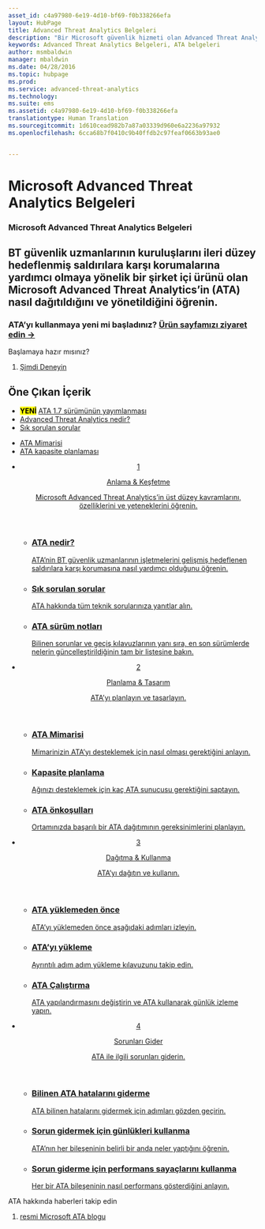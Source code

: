 ```yaml
---
asset_id: c4a97980-6e19-4d10-bf69-f0b338266efa
layout: HubPage
title: Advanced Threat Analytics Belgeleri
description: "Bir Microsoft güvenlik hizmeti olan Advanced Threat Analytics için teknik belgeler."
keywords: Advanced Threat Analytics Belgeleri, ATA belgeleri
author: msmbaldwin
manager: mbaldwin
ms.date: 04/28/2016
ms.topic: hubpage
ms.prod: 
ms.service: advanced-threat-analytics
ms.technology: 
ms.suite: ems
ms.assetid: c4a97980-6e19-4d10-bf69-f0b338266efa
translationtype: Human Translation
ms.sourcegitcommit: 1d610cead982b7a87a03339d960e6a2236a97932
ms.openlocfilehash: 6cca68b7f0410c9b40ffdb2c97feaf0663b93ae0


---
```

# Microsoft Advanced Threat Analytics Belgeleri
<article id="main">
    <section id="hero-content">
      <h1>Microsoft Advanced Threat Analytics Belgeleri</h1>
      <h2>BT güvenlik uzmanlarının kuruluşlarını ileri düzey hedeflenmiş saldırılara karşı korumalarına yardımcı olmaya yönelik bir şirket içi ürünü olan Microsoft Advanced Threat Analytics’in (ATA) nasıl dağıtıldığını ve yönetildiğini öğrenin.</h2>
      <h3>ATA’yı kullanmaya yeni mi başladınız? <a href="http://go.microsoft.com/fwlink/?LinkId=816859" target="_blank">Ürün sayfamızı ziyaret edin &rarr;</a></h3>
    </section>
    <aside class="alert section-border">
      <p>Başlamaya hazır mısınız?</p>
      <ol class="action-list">
        <li><a href="https://www.microsoft.com/evalcenter/evaluate-microsoft-advanced-threat-analytics" target="_blank" class="button-bordered button-translucent">Şimdi Deneyin</a></li>
      </ol>
    </aside>
    <section id="featured" class="container">
      <h2 class="section-heading"><span class="icon icon-warning"></span> Öne Çıkan İçerik</h2>
      <div class="features row">
        <ul class="column column-half">
          <li><mark><b>YENİ</b></mark> <a href="/understand-explore/whats-new-version-1.7">ATA 1.7 sürümünün yayımlanması</a></li>
          <li><a href="/advanced-threat-analytics/understand-explore/what-is-ata">Advanced Threat Analytics nedir?</a></li>
          <li><a href="/advanced-threat-analytics/understand-explore/ata-technical-faq">Sık sorulan sorular</a></li>
        </ul>
        <ul class="column column-half">
          <li><a href="/advanced-threat-analytics/plan-design/ata-architecture">ATA Mimarisi</a></li>
          <li><a href="/advanced-threat-analytics/plan-design/ata-capacity-planning">ATA kapasite planlaması</a></li>        </ul>
      </div>
    </section>
    <div id="journeys">
      <section class="container">
        <ul class="journeys-list">
          <li class="journey-step">
            <header class="journey-step-header row">
              <a href="/advanced-threat-analytics/understand-explore/what-is-ata">
                <div class="title column-third">
                  <span class="step-number">1</span>
                  <p>Anlama &amp; Keşfetme</p>
                </div>
                <p class="description column-two-thirds">Microsoft Advanced Threat Analytics’in üst düzey kavramlarını, özelliklerini ve yeteneklerini öğrenin.
                </p>
              </a>
            </header>
            <section class="journey-step-elements content">
              <ul class="row">
                <li class="column-third">
                  <a href="/advanced-threat-analytics/understand-explore/what-is-ata">
                    <h3>ATA nedir?</h3>
                    <p>ATA’nin BT güvenlik uzmanlarının işletmelerini gelişmiş hedeflenen saldırılara karşı korumasına nasıl yardımcı olduğunu öğrenin.</p>
                  </a>
                </li>
                <li class="column-third">
                  <a href="/advanced-threat-analytics/understand-explore/ata-technical-faq">
                    <h3>Sık sorulan sorular</h3>
                    <p>ATA hakkında tüm teknik sorularınıza yanıtlar alın.</p>
                  </a>
                </li>
                <li class="column-third">
                  <a href="/advanced-threat-analytics/understand-explore/ata-release-notes">
                    <h3>ATA sürüm notları</h3>
                    <p>Bilinen sorunlar ve geçiş kılavuzlarının yanı sıra, en son sürümlerde nelerin güncelleştirildiğinin tam bir listesine bakın.</p>
                  </a>
                </li>
              </ul>
            </section>
          </li>
          <li class="journey-step">
            <header class="journey-step-header row">
              <a href="/advanced-threat-analytics/plan-design/ata-architecture">
                <div class="title column-third">
                  <span class="step-number">2</span>
                  <p>Planlama &amp; Tasarım</p>
                </div>
                <p class="description column-two-thirds">ATA’yı planlayın ve tasarlayın.
                </p>
              </a>
            </header>
            <section class="journey-step-elements content">
              <ul class="row">
                <li class="column-third">
                  <a href="/advanced-threat-analytics/plan-design/ata-architecture">
                    <h3>ATA Mimarisi</h3>
                    <p>Mimarinizin ATA’yı desteklemek için nasıl olması gerektiğini anlayın.</p>
                  </a>
                </li>
                <li class="column-third">
                  <a href="/advanced-threat-analytics/plan-design/ata-capacity-planning">
                    <h3>Kapasite planlama</h3>
                    <p>Ağınızı desteklemek için kaç ATA sunucusu gerektiğini saptayın.</p>
                  </a>
                </li>
                <li class="column-third">
                  <a href="/advanced-threat-analytics/plan-design/ata-prerequisites">
                    <h3>ATA önkoşulları</h3>
                    <p>Ortamınızda başarılı bir ATA dağıtımının gereksinimlerini planlayın.</p>
                  </a>
                </li>
              </ul>
            </section>
          </li>
          <li class="journey-step">
            <header class="journey-step-header row">
              <a href="/advanced-threat-analytics/deploy-use/preinstall-ata">
                <div class="title column-third">
                  <span class="step-number">3</span>
                  <p>Dağıtma &amp; Kullanma</p>
                </div>
                <p class="description column-two-thirds">ATA’yı dağıtın ve kullanın.
                </p>
              </a>
            </header>
            <section class="journey-step-elements content">
              <ul class="row">
                <li class="column-third">
                  <a href="/advanced-threat-analytics/deploy-use/preinstall-ata">
                    <h3>ATA yüklemeden önce</h3>
                    <p>ATA’yı yüklemeden önce aşağıdaki adımları izleyin.</p>
                  </a>
                </li>
                <li class="column-third">
                  <a href="/advanced-threat-analytics/deploy-use/install-ata">
                    <h3>ATA’yı yükleme</h3>
                    <p>Ayrıntılı adım adım yükleme kılavuzunu takip edin.</p>
                  </a>
                </li>
                <li class="column-third">
                  <a href="/advanced-threat-analytics/deploy-use/operate-ata">
                    <h3>ATA Çalıştırma</h3>
                    <p>ATA yapılandırmasını değiştirin ve ATA kullanarak günlük izleme yapın.</p>
                  </a>
                </li>
            </section>
          </li>
          <li class="journey-step">
            <header class="journey-step-header row">
              <a href="/advanced-threat-analytics/troubleshoot/troubleshooting-ata-known-errors">
                <div class="title column-third">
                  <span class="step-number">4</span>
                  <p>Sorunları Gider</p>
                </div>
                <p class="description column-two-thirds">ATA ile ilgili sorunları giderin.
                </p>
              </a>
            </header>
            <section class="journey-step-elements content">
              <ul class="row">
                <li class="column-third">
                  <a href="/advanced-threat-analytics/troubleshoot/troubleshooting-ata-known-errors">
                    <h3>Bilinen ATA hatalarını giderme</h3>
                    <p>ATA bilinen hatalarını gidermek için adımları gözden geçirin.</p>
                  </a>
                </li>
                <li class="column-third">
                  <a href="/advanced-threat-analytics/troubleshoot/troubleshooting-ata-using-logs">
                    <h3>Sorun gidermek için günlükleri kullanma</h3>
                    <p>ATA’nın her bileşeninin belirli bir anda neler yaptığını öğrenin.</p>
                  </a>
                </li>
                <li class="column-third">
                  <a href="/advanced-threat-analytics/troubleshoot/troubleshooting-ata-using-perf-counters">
                    <h3>Sorun giderme için performans sayaçlarını kullanma</h3>
                    <p>Her bir ATA bileşeninin nasıl performans gösterdiğini anlayın.</p>
                  </a>
                </li>
              </ul>
            </section>
          </li>
        </ul>
      </section>
    </div>
    <aside class="alert alert-social">
      <p>ATA hakkında haberleri takip edin</p>
      <ol class="action-list">
        <li><a href="http://blogs.technet.com/b/ata/" target="_blank" class="button-bordered button-translucent">resmi Microsoft ATA blogu</a></li>
      </ol>
    </aside>
</article>



<!--HONumber=Sep16_HO1-->


